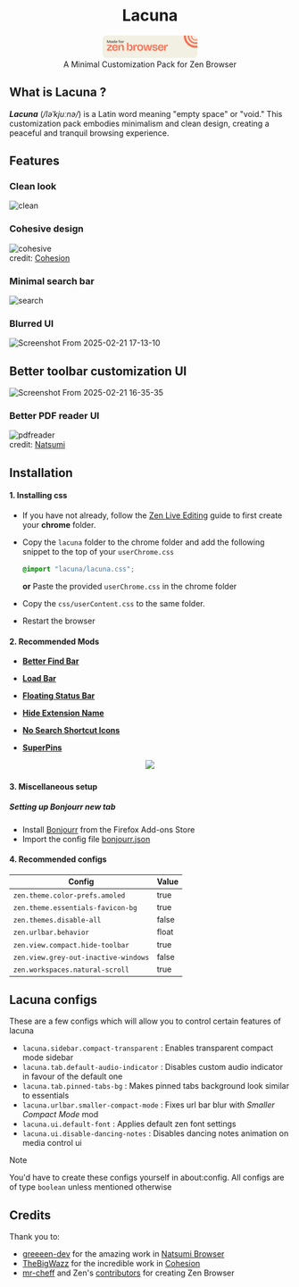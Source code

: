 <h1 align="center">
  Lacuna
</h1>

<p align="center">
  <a href="https://zen-browser.app"><img height="40" src="https://github.com/heyitszenithyt/zen-browser-badges/blob/fb14dcd72694b7176d141c774629df76af87514e/light/zen-badge-light.png"></a>
  <br>
  A Minimal Customization Pack for Zen Browser
</p>

## What is Lacuna ?
**_Lacuna_** (_/ləˈkjuːnə/_) is a Latin word meaning "empty space" or "void." This customization pack embodies minimalism and clean design, creating a peaceful and tranquil browsing experience.

## Features

### Clean look
![clean](https://github.com/user-attachments/assets/4bba9ff8-12e0-4796-ad22-f8d4d14a9b71)

### Cohesive design
![cohesive](https://github.com/user-attachments/assets/4b047fc5-0ff2-455f-bfb6-fec145807541)
<br>credit: [Cohesion](https://github.com/TheBigWazz/ZenThemes/tree/main/Cohesion)

### Minimal search bar
![search](https://github.com/user-attachments/assets/9d7bba5a-589b-4892-97e4-1516a39c77d7)

### Blurred UI
![Screenshot From 2025-02-21 17-13-10](https://github.com/user-attachments/assets/0d379129-bfbe-4b7e-8434-3db5d76e7545)

## Better toolbar customization UI
![Screenshot From 2025-02-21 16-35-35](https://github.com/user-attachments/assets/a15dae8c-ba55-41f8-bd8b-4904b56796e1)

### Better PDF reader UI
![pdfreader](https://github.com/user-attachments/assets/bdb20a89-b21f-4a2e-b42f-28bd5dec1c1c)
<br>credit: [Natsumi](https://github.com/greeeen-dev/natsumi-browser)


## Installation
#### 1. Installing css
- If you have not already, follow the [Zen Live Editing](https://docs.zen-browser.app/guides/live-editing) guide to first create your **chrome** folder.
- Copy the `lacuna` folder to the chrome folder and add the following snippet to the top of your `userChrome.css`

  ```css
  @import "lacuna/lacuna.css";
  ```

  **or** Paste the provided `userChrome.css` in the chrome folder
  
- Copy the `css/userContent.css` to the same folder.
- Restart the browser

#### 2. Recommended Mods
<b>
  
- [Better Find Bar](https://zen-browser.app/mods/a6335949-4465-4b71-926c-4a52d34bc9c0)
  
- [Load Bar](https://zen-browser.app/mods/ae7868dc-1fa1-469e-8b89-a5edf7ab1f24)
  
- [Floating Status Bar](https://zen-browser.app/mods/906c6915-5677-48ff-9bfc-096a02a72379)

- [Hide Extension Name](https://zen-browser.app/mods/cb15abdb-0514-4e09-8ce5-722cf1f4a20f)

- [No Search Shortcut Icons](https://zen-browser.app/mods/d7076c31-f6c1-4f28-b2e8-15b95f5a3d6f)

- [SuperPins](https://zen-browser.app/mods/ad97bb70-0066-4e42-9b5f-173a5e42c6fc)
<p align="center">
<img src="https://github.com/user-attachments/assets/468238ab-3aa6-4dc6-84d5-1bffcdf466d9">
</p>
</b>

#### 3. Miscellaneous setup
##### **Setting up Bonjourr new tab**
  - Install [Bonjourr](https://addons.mozilla.org/en-US/firefox/addon/bonjourr-startpage/) from the Firefox Add-ons Store
  - Import the config file [bonjourr.json](./misc/bonjourr.json)


#### 4. Recommended configs
| Config                                    | Value |
|-------------------------------------------|-------|
| `zen.theme.color-prefs.amoled`            | true  |
| `zen.theme.essentials-favicon-bg`         | true  |
| `zen.themes.disable-all`                  | false |
| `zen.urlbar.behavior`                     | float |
| `zen.view.compact.hide-toolbar`           | true  |
| `zen.view.grey-out-inactive-windows`      | false |
| `zen.workspaces.natural-scroll`           | true  |

## Lacuna configs
These are a few configs which will allow you to control certain features of lacuna
- `lacuna.sidebar.compact-transparent`  : Enables transparent compact mode sidebar
- `lacuna.tab.default-audio-indicator`  : Disables custom audio indicator in favour of the default one
- `lacuna.tab.pinned-tabs-bg` : Makes pinned tabs background look similar to essentials
- `lacuna.urlbar.smaller-compact-mode` : Fixes url bar blur with *Smaller Compact Mode* mod
- `lacuna.ui.default-font` : Applies default zen font settings
- `lacuna.ui.disable-dancing-notes` : Disables dancing notes animation on media control ui

> [!Note]
> You'd have to create these configs yourself in about:config. All configs are of type `boolean` unless mentioned otherwise
 

## Credits
Thank you to:
- [greeeen-dev](https://github.com/greeeen-dev) for the amazing work in [Natsumi Browser](https://github.com/greeeen-dev/natsumi-browser)
- [TheBigWazz](https://github.com/TheBigWazz) for the incredible work in [Cohesion](https://github.com/TheBigWazz/ZenThemes/tree/main/Cohesion)
- [mr-cheff](https://github.com/mr-cheff) and Zen's [contributors](https://github.com/zen-browser/desktop/graphs/contributors) for creating Zen Browser

